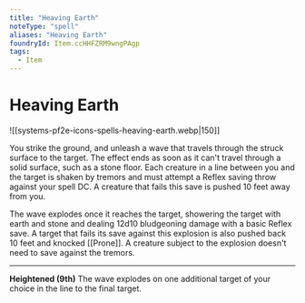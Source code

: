 ```yaml
---
title: "Heaving Earth"
noteType: "spell"
aliases: "Heaving Earth"
foundryId: Item.ccHHFZRM9wngPAgp
tags:
  - Item
---
```


# Heaving Earth
![[systems-pf2e-icons-spells-heaving-earth.webp|150]]

You strike the ground, and unleash a wave that travels through the struck surface to the target. The effect ends as soon as it can't travel through a solid surface, such as a stone floor. Each creature in a line between you and the target is shaken by tremors and must attempt a Reflex saving throw against your spell DC. A creature that fails this save is pushed 10 feet away from you.

The wave explodes once it reaches the target, showering the target with earth and stone and dealing 12d10 bludgeoning damage with a basic Reflex save. A target that fails its save against this explosion is also pushed back 10 feet and knocked [[Prone]]. A creature subject to the explosion doesn't need to save against the tremors.

* * *

**Heightened (9th)** The wave explodes on one additional target of your choice in the line to the final target.
